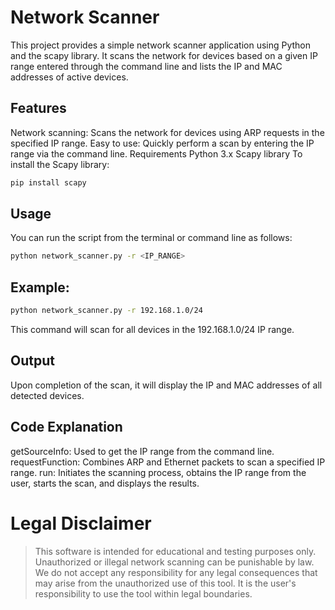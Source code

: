 # Network Scanner
This project provides a simple network scanner application using Python and the scapy library. It scans the network for devices based on a given IP range entered through the command line and lists the IP and MAC addresses of active devices.

## Features
Network scanning: Scans the network for devices using ARP requests in the specified IP range.
Easy to use: Quickly perform a scan by entering the IP range via the command line.
Requirements
Python 3.x
Scapy library
To install the Scapy library:

 ```bash
pip install scapy
```

## Usage
You can run the script from the terminal or command line as follows:

```bash
python network_scanner.py -r <IP_RANGE>
```

## Example:

```bash
python network_scanner.py -r 192.168.1.0/24
```

This command will scan for all devices in the 192.168.1.0/24 IP range.

## Output
Upon completion of the scan, it will display the IP and MAC addresses of all detected devices.

## Code Explanation
getSourceInfo: Used to get the IP range from the command line.
requestFunction: Combines ARP and Ethernet packets to scan a specified IP range.
run: Initiates the scanning process, obtains the IP range from the user, starts the scan, and displays the results.
# **Legal Disclaimer**
>This software is intended for educational and testing purposes only. Unauthorized or illegal network scanning can be punishable by law. We do not accept any responsibility for any legal consequences that may arise from the unauthorized use of this tool. It is the user's responsibility to use the tool within legal boundaries.
